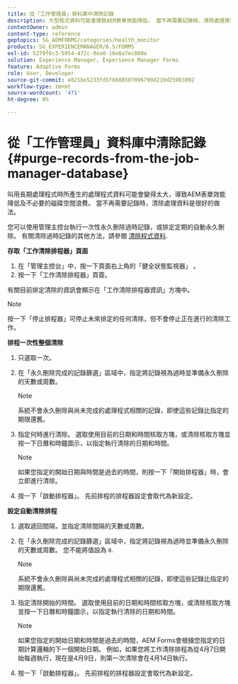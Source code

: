 ```yaml
---
title: 從「工作管理員」資料庫中清除記錄
description: 大型程式資料可能會導致AEM表單效能降低。 當不再需要記錄時，清除處理資料是很好的做法。
contentOwner: admin
content-type: reference
geptopics: SG_AEMFORMS/categories/health_monitor
products: SG_EXPERIENCEMANAGER/6.5/FORMS
exl-id: 5279f6c3-5954-472c-9ea0-18e8a7ec860e
solution: Experience Manager, Experience Manager Forms
feature: Adaptive Forms
role: User, Developer
source-git-commit: e821be5233fd5f6688507096790d219d25903892
workflow-type: tm+mt
source-wordcount: '471'
ht-degree: 0%

---
```


# 從「工作管理員」資料庫中清除記錄 {#purge-records-from-the-job-manager-database}

叫用長期處理程式時所產生的處理程式資料可能會變得太大，導致AEM表單效能降低及不必要的磁碟空間浪費。 當不再需要記錄時，清除處理資料是很好的做法。

您可以使用管理主控台執行一次性永久刪除過時記錄，或排定定期的自動永久刪除。 有關清除過時記錄的其他方法，請參閱 [清除程式資料](/help/forms/using/admin-help/purging-process-data.md#purging-process-data).

**存取「工作清除排程器」頁面**

1. 在「管理主控台」中，按一下頁面右上角的「健全狀態監視器」 。
1. 按一下「工作清除排程器」頁簽。

有關目前排定清除的資訊會顯示在「工作清除排程器資訊」方塊中。

>[!NOTE]
>
>按一下「停止排程器」可停止未來排定的任何清除，但不會停止正在進行的清除工作。

**排程一次性整個清除**

1. 只選取一次。
1. 在「永久刪除完成的記錄篩選」區域中，指定將記錄視為過時並準備永久刪除的天數或周數。

   >[!NOTE]
   >
   >系統不會永久刪除與尚未完成的處理程式相關的記錄，即使這些記錄比指定的期限還舊。

1. 指定何時進行清除。 選取使用目前的日期和時間核取方塊，或清除核取方塊並按一下日曆和時鐘圖示，以指定執行清除的日期和時間。

   >[!NOTE]
   >
   >如果您指定的開始日期與時間是過去的時間，則按一下「開始排程器」時，會立即進行清除。

1. 按一下「啟動排程器」。 先前排程的排程器設定會取代為新設定。

**設定自動清除排程**

1. 選取遞回間隔，並指定清除間隔的天數或周數。
1. 在「永久刪除完成的記錄篩選」區域中，指定將記錄視為過時並準備永久刪除的天數或周數。 您不能將值設為 `0`.

   >[!NOTE]
   >
   >系統不會永久刪除與尚未完成的處理程式相關的記錄，即使這些記錄比指定的期限還舊。

1. 指定清除開始的時間。 選取使用目前的日期和時間核取方塊，或清除核取方塊並按一下日曆和時鐘圖示，以指定執行清除的日期和時間。

   >[!NOTE]
   >
   >如果您指定的開始日期和時間是過去的時間，AEM Forms會根據您指定的日期計算邏輯的下一個開始日期。 例如，如果您將工作清除排程為從4月7日開始每週執行，現在是4月9日，則第一次清除會在4月14日執行。

1. 按一下「啟動排程器」。 先前排程的排程器設定會取代為新設定。
